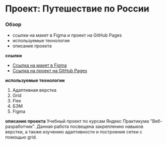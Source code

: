 # Проект: Путешествие по России

### Обзор
* ссылки  на макет в Figma и проект на GitHub Pages
* используемые технологии
* описание проекта

**ссылки**
* [Ссылка на макет в Figma](https://www.figma.com/file/5S2WSbEFL6awjVWJ0NWL8Q/Sprint-3_-Russia-_-desktop-mobile?node-id=28503%3A0)
* [Ссылка на проект на GitHub Pages](https://marimartlet.github.io/russian-travel/)


**используемые технологии**
1. Адаптивная верстка
2. Grid
3. Flex
4. БЭМ
5. Figma


**описание проекта**
Учебный проект по курсам Яндекс Практикума "Веб-разработчик". Данная работа посвещена закреплению навыков верстки, а также изучению адаптивности и построения сетки с помощью grid.


